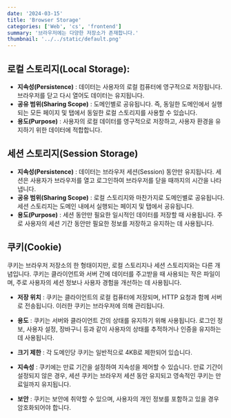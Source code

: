 ```yaml
---
date: '2024-03-15'
title: 'Browser Storage'
categories: ['Web', 'cs', 'frontend']
summary: '브라우저에는 다양한 저장소가 존재합니다.'
thumbnail: '../../static/default.png'
---
```


## 로컬 스토리지(Local Storage):

- **지속성(Persistence)** : 데이터는 사용자의 로컬 컴퓨터에 영구적으로 저장됩니다. 브라우저를 닫고 다시 열어도 데이터는 유지됩니다.
- **공유 범위(Sharing Scope)** : 도메인별로 공유됩니다. 즉, 동일한 도메인에서 실행되는 모든 페이지 및 탭에서 동일한 로컬 스토리지를 사용할 수 있습니다.
- **용도(Purpose)** : 사용자의 로컬 데이터를 영구적으로 저장하고, 사용자 환경을 유지하기 위한 데이터에 적합합니다.

## 세션 스토리지(Session Storage)

- **지속성(Persistence)** : 데이터는 브라우저 세션(Session) 동안만 유지됩니다. 세션은 사용자가 브라우저를 열고 로그인하여 브라우저를 닫을 때까지의 시간을 나타냅니다.
- **공유 범위(Sharing Scope)** : 로컬 스토리지와 마찬가지로 도메인별로 공유됩니다. 세션 스토리지는 도메인 내에서 실행되는 페이지 및 탭에서 공유됩니다.
- **용도(Purpose)** : 세션 동안만 필요한 일시적인 데이터를 저장할 때 사용됩니다. 주로 사용자의 세션 기간 동안만 필요한 정보를 저장하고 유지하는 데 사용됩니다.

## 쿠키(Cookie)

쿠키는 브라우저 저장소의 한 형태이지만, 로컬 스토리지나 세션 스토리지와는 다른 개념입니다. 쿠키는 클라이언트와 서버 간에 데이터를 주고받을 때 사용되는 작은 파일이며, 주로 사용자의 세션 정보나 사용자 경험을 개선하는 데 사용됩니다.

- **저장 위치** : 쿠키는 클라이언트의 로컬 컴퓨터에 저장되며, HTTP 요청과 함께 서버로 전송됩니다. 이러한 쿠키는 브라우저에 의해 관리됩니다.

- **용도** : 쿠키는 서버와 클라이언트 간의 상태를 유지하기 위해 사용됩니다. 로그인 정보, 사용자 설정, 장바구니 등과 같이 사용자의 상태를 추적하거나 인증을 유지하는 데 사용됩니다.

- **크기 제한** : 각 도메인당 쿠키는 일반적으로 4KB로 제한되어 있습니다.

- **지속성** : 쿠키에는 만료 기간을 설정하여 지속성을 제어할 수 있습니다. 만료 기간이 설정되지 않은 경우, 세션 쿠키는 브라우저 세션 동안 유지되고 영속적인 쿠키는 만료일까지 유지됩니다.

- **보안** : 쿠키는 보안에 취약할 수 있으며, 사용자의 개인 정보를 포함하고 있을 경우 암호화되어야 합니다.
